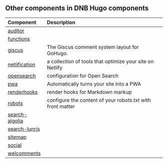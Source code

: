 ## Other components in DNB Hugo components

| Component | Description |
| :--- | :--- |
| [auditor](https://github.com/dnb-org/components/tree/main/auditor) | |
| [functions](https://github.com/dnb-org/components/tree/main/functions) | |
| [giscus](https://github.com/dnb-org/components/tree/main/giscus) | The Giscus comment system layout for GoHugo. |
| [netlification](https://github.com/dnb-org/components/tree/main/netlification) | a collection of tools that optimize your site on Netlify |
| [opensearch](https://github.com/dnb-org/components/tree/main/opensearch) | configuration for Open Search |
| [pwa](https://github.com/dnb-org/components/tree/main/pwa) | Automatically turns your site into a PWA |
| [renderhooks](https://github.com/dnb-org/components/tree/main/renderhooks) | render hooks for Markdown markup |
| [robots](https://github.com/dnb-org/components/tree/main/robots) | configure the content of your robots.txt with front matter |
| [search-algolia](https://github.com/dnb-org/components/tree/main/search-algolia) | |
| [search-lunrjs](https://github.com/dnb-org/components/tree/main/search-lunrjs) | |
| [sitemap](https://github.com/dnb-org/components/tree/main/sitemap) | |
| [social](https://github.com/dnb-org/components/tree/main/social) | |
| [welcomments](https://github.com/dnb-org/components/tree/main/welcomments) | |
